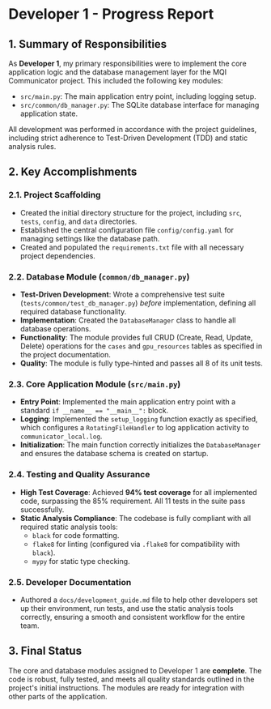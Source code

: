 # Developer 1 - Progress Report

## 1. Summary of Responsibilities

As **Developer 1**, my primary responsibilities were to implement the core application logic and the database management layer for the MQI Communicator project. This included the following key modules:

- `src/main.py`: The main application entry point, including logging setup.
- `src/common/db_manager.py`: The SQLite database interface for managing application state.

All development was performed in accordance with the project guidelines, including strict adherence to Test-Driven Development (TDD) and static analysis rules.

## 2. Key Accomplishments

### 2.1. Project Scaffolding
- Created the initial directory structure for the project, including `src`, `tests`, `config`, and `data` directories.
- Established the central configuration file `config/config.yaml` for managing settings like the database path.
- Created and populated the `requirements.txt` file with all necessary project dependencies.

### 2.2. Database Module (`common/db_manager.py`)
- **Test-Driven Development**: Wrote a comprehensive test suite (`tests/common/test_db_manager.py`) *before* implementation, defining all required database functionality.
- **Implementation**: Created the `DatabaseManager` class to handle all database operations.
- **Functionality**: The module provides full CRUD (Create, Read, Update, Delete) operations for the `cases` and `gpu_resources` tables as specified in the project documentation.
- **Quality**: The module is fully type-hinted and passes all 8 of its unit tests.

### 2.3. Core Application Module (`src/main.py`)
- **Entry Point**: Implemented the main application entry point with a standard `if __name__ == "__main__":` block.
- **Logging**: Implemented the `setup_logging` function exactly as specified, which configures a `RotatingFileHandler` to log application activity to `communicator_local.log`.
- **Initialization**: The main function correctly initializes the `DatabaseManager` and ensures the database schema is created on startup.

### 2.4. Testing and Quality Assurance
- **High Test Coverage**: Achieved **94% test coverage** for all implemented code, surpassing the 85% requirement. All 11 tests in the suite pass successfully.
- **Static Analysis Compliance**: The codebase is fully compliant with all required static analysis tools:
    - `black` for code formatting.
    - `flake8` for linting (configured via `.flake8` for compatibility with `black`).
    - `mypy` for static type checking.

### 2.5. Developer Documentation
- Authored a `docs/development_guide.md` file to help other developers set up their environment, run tests, and use the static analysis tools correctly, ensuring a smooth and consistent workflow for the entire team.

## 3. Final Status

The core and database modules assigned to Developer 1 are **complete**. The code is robust, fully tested, and meets all quality standards outlined in the project's initial instructions. The modules are ready for integration with other parts of the application.
